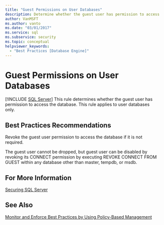 ```yaml
---
title: "Guest Permissions on User Databases"
description: Determine whether the guest user has permission to access user databases in SQL Server. Revoke the guest user permission if it is not required.
author: VanMSFT
ms.author: vanto
ms.date: "03/01/2017"
ms.service: sql
ms.subservice: security
ms.topic: conceptual
helpviewer_keywords:
  - "Best Practices [Database Engine]"
---
```

# Guest Permissions on User Databases
 [!INCLUDE [SQL Server](../../includes/applies-to-version/sqlserver.md)]
  This rule determines whether the guest user has permission to access the database. This rule applies to user databases only.  
  
## Best Practices Recommendations  
 Revoke the guest user permission to access the database if it is not required.  
  
 The guest user cannot be dropped, but guest user can be disabled by revoking its CONNECT permission by executing REVOKE CONNECT FROM GUEST within any database other than master, tempdb, or msdb.  
  
## For More Information  
 [Securing SQL Server](../../relational-databases/security/securing-sql-server.md)  
  
## See Also  
 [Monitor and Enforce Best Practices by Using Policy-Based Management](../../relational-databases/policy-based-management/monitor-and-enforce-best-practices-by-using-policy-based-management.md)  
  
  

